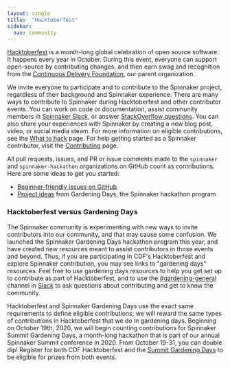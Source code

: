 ```yaml
---
layout: single
title:  "Hacktoberfest"
sidebar:
  nav: community
---
```


[Hacktoberfest](https://hacktoberfest.digitalocean.com/) is a month-long global celebration of open source software. It happens every year in October. During this event, everyone can support open-source by contributing changes, and then earn swag and recognition from the [Continuous Delivery Foundation](https://cd.foundation), our parent organization.

We invite everyone to participate and to contribute to the Spinnaker project, regardless of their background and Spinnaker experience. There are many ways to contribute to Spinnaker during Hacktoberfest and other contributor events. You can work on code or documentation, assist community members in [Spinnaker Slack](http://join.spinnaker.io), or answer [StackOverflow questions](https://stackoverflow.com/questions/tagged/spinnaker). You can also share your experiences with Spinnaker by creating a new blog post, video, or social media steam. For more information on eligible contributions, see the [What to hack](/community/gardening/what-to-hack/) page. For help getting started as a Spinnaker contributor, visit the [Contributing](/community/contributing/) page.

All pull requests, issues, and PR or issue comments made to the `spinnaker` and `spinnaker-hackathon` organizations on GitHub count as contributions. Here are some ideas to get you started:
- [Beginner-friendly issues on GitHub](https://github.com/spinnaker/spinnaker/issues?q=is%3Aopen+is%3Aissue+label%3A%22beginner+friendly%22)
- [Project ideas](https://github.com/spinnaker-hackathon/gardening/blob/master/project-ideas.md) from Gardening Days, the Spinnaker hackathon program

### Hacktoberfest versus Gardening Days

The Spinnaker community is experimenting with new ways to invite contributors into our community, and that may cause some confusion. We launched the Spinnaker Gardening Days hackathon program this year, and have created new resources meant to assist contributors in those events and beyond. Thus, if you are participating in CDF's Hacktoberfest and explore Spinnaker contribution, you may see links to "gardening days" resources. Feel free to use gardening days resources to help you get set up to contribute as part of Hacktoberfest, and to use the [#gardening-general](https://spinnakerteam.slack.com/archives/CV4A90DPF) channel in [Slack](http://join.spinnaker.io) to ask questions about contributing and get to know the community.

Hacktoberfest and Spinnaker Gardening Days use the exact same requirements to define eligible contributions; we will reward the same types of contributions in Hacktoberfest that we do in gardening days. Beginning on October 19th, 2020, we will begin counting contributions for Spinnaker Summit Gardening Days, a month-long hackathon that is part of our annual Spinnaker Summit conference in 2020. From October 19-31, you can double dip! Register for both CDF Hacktoberfest and the [Summit Gardening Days](https://events.linuxfoundation.org/spinnaker-summit/register/) to be eligible for prizes from both events.
